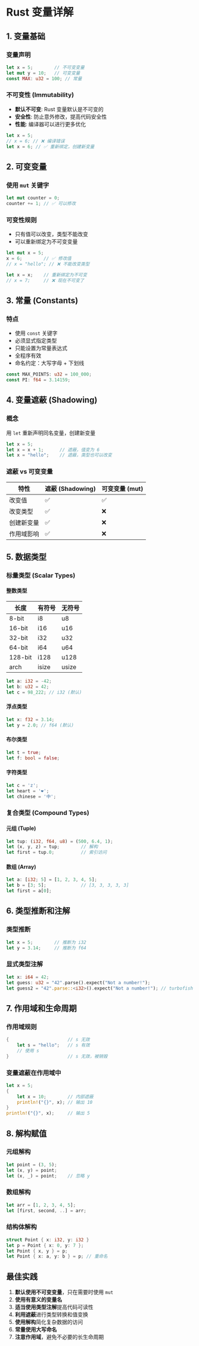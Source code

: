 # Rust 变量详解

## 1. 变量基础

### 变量声明
```rust
let x = 5;        // 不可变变量
let mut y = 10;   // 可变变量
const MAX: u32 = 100; // 常量
```

### 不可变性 (Immutability)
- **默认不可变**: Rust 变量默认是不可变的
- **安全性**: 防止意外修改，提高代码安全性
- **性能**: 编译器可以进行更多优化

```rust
let x = 5;
// x = 6; // ❌ 编译错误
let x = 6; // ✅ 重新绑定，创建新变量
```

## 2. 可变变量

### 使用 `mut` 关键字
```rust
let mut counter = 0;
counter += 1; // ✅ 可以修改
```

### 可变性规则
- 只有值可以改变，类型不能改变
- 可以重新绑定为不可变变量

```rust
let mut x = 5;
x = 6;        // ✅ 修改值
// x = "hello"; // ❌ 不能改变类型

let x = x;    // 重新绑定为不可变
// x = 7;     // ❌ 现在不可变了
```

## 3. 常量 (Constants)

### 特点
- 使用 `const` 关键字
- 必须显式指定类型
- 只能设置为常量表达式
- 全程序有效
- 命名约定：大写字母 + 下划线

```rust
const MAX_POINTS: u32 = 100_000;
const PI: f64 = 3.14159;
```

## 4. 变量遮蔽 (Shadowing)

### 概念
用 `let` 重新声明同名变量，创建新变量

```rust
let x = 5;
let x = x + 1;      // 遮蔽，值变为 6
let x = "hello";    // 遮蔽，类型也可以改变
```

### 遮蔽 vs 可变变量
| 特性 | 遮蔽 (Shadowing) | 可变变量 (mut) |
|------|------------------|----------------|
| 改变值 | ✅ | ✅ |
| 改变类型 | ✅ | ❌ |
| 创建新变量 | ✅ | ❌ |
| 作用域影响 | ✅ | ❌ |

## 5. 数据类型

### 标量类型 (Scalar Types)

#### 整数类型
| 长度 | 有符号 | 无符号 |
|------|--------|--------|
| 8-bit | i8 | u8 |
| 16-bit | i16 | u16 |
| 32-bit | i32 | u32 |
| 64-bit | i64 | u64 |
| 128-bit | i128 | u128 |
| arch | isize | usize |

```rust
let a: i32 = -42;
let b: u32 = 42;
let c = 98_222; // i32 (默认)
```

#### 浮点类型
```rust
let x: f32 = 3.14;
let y = 2.0; // f64 (默认)
```

#### 布尔类型
```rust
let t = true;
let f: bool = false;
```

#### 字符类型
```rust
let c = 'z';
let heart = '❤';
let chinese = '中';
```

### 复合类型 (Compound Types)

#### 元组 (Tuple)
```rust
let tup: (i32, f64, u8) = (500, 6.4, 1);
let (x, y, z) = tup;        // 解构
let first = tup.0;          // 索引访问
```

#### 数组 (Array)
```rust
let a: [i32; 5] = [1, 2, 3, 4, 5];
let b = [3; 5];             // [3, 3, 3, 3, 3]
let first = a[0];
```

## 6. 类型推断和注解

### 类型推断
```rust
let x = 5;        // 推断为 i32
let y = 3.14;     // 推断为 f64
```

### 显式类型注解
```rust
let x: i64 = 42;
let guess: u32 = "42".parse().expect("Not a number!");
let guess2 = "42".parse::<i32>().expect("Not a number!"); // turbofish
```

## 7. 作用域和生命周期

### 作用域规则
```rust
{                      // s 无效
    let s = "hello";   // s 有效
    // 使用 s
}                      // s 无效，被销毁
```

### 变量遮蔽在作用域中
```rust
let x = 5;
{
    let x = 10;        // 内部遮蔽
    println!("{}", x); // 输出 10
}
println!("{}", x);     // 输出 5
```

## 8. 解构赋值

### 元组解构
```rust
let point = (3, 5);
let (x, y) = point;
let (x, _) = point;    // 忽略 y
```

### 数组解构
```rust
let arr = [1, 2, 3, 4, 5];
let [first, second, ..] = arr;
```

### 结构体解构
```rust
struct Point { x: i32, y: i32 }
let p = Point { x: 0, y: 7 };
let Point { x, y } = p;
let Point { x: a, y: b } = p; // 重命名
```

## 最佳实践

1. **默认使用不可变变量**，只在需要时使用 `mut`
2. **使用有意义的变量名**
3. **适当使用类型注解**提高代码可读性
4. **利用遮蔽**进行类型转换和值变换
5. **使用解构**简化复杂数据的访问
6. **常量使用大写命名**
7. **注意作用域**，避免不必要的长生命周期